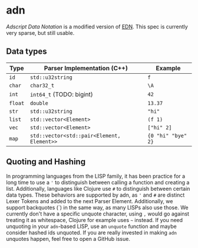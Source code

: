 # adn
_Adscript Data Notation_ is a modified version of
[EDN](https://github.com/edn-format/edn). This spec is currently very sparse,
but still usable.

## Data types
| Type    | Parser Implementation (C++)                | Example            |
|---------|--------------------------------------------|--------------------|
| `id`    | `std::u32string`                           | `f`                |
| `char`  | `char32_t`                                 | `\A`               |
| `int`   | `int64_t` (TODO: bigint)                   | `42`               |
| `float` | `double`                                   | `13.37`            |
| `str`   | `std::u32string`                           | `"hi"`             |
| `list`  | `std::vector<Element>`                     | `(f 1)`            |
| `vec`   | `std::vector<Element>`                     | `["hi" 2]`         |
| `map`   | `std::vector<std::pair<Element, Element>>` | `{0 "hi" "bye" 2}` |

<!--TODO: go into detail about those-->

## Quoting and Hashing
In programming languages from the LISP family, it has been practice for a long
time to use a `'` to distinguish between calling a function and creating a list.
Additionally, languages like Clojure use `#` to distinguish between certain data
types. These behaviors are supported by adn, as `'` and `#` are distinct Lexer
Tokens and added to the next Parser Element. Additionally, we support backquotes
(\`) in the same way, as many LISPs also use those. We currently don't have a
specific unquote character, using `,` would go against treating it as
whitespace, Clojure for example uses `~` instead. If you need unquoting in your
`adn`-based LISP, use an `unquote` function and maybe consider hashed ids
unquoted. If you are really invested in making `adn` unquotes happen, feel free
to open a GitHub issue.
